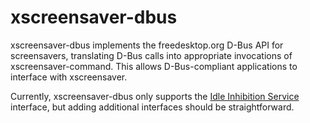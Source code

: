 # xscreensaver-dbus

xscreensaver-dbus implements the freedesktop.org D-Bus API for screensavers,
translating D-Bus calls into appropriate invocations of xscreensaver-command.
This allows D-Bus-compliant applications to interface with xscreensaver.

Currently, xscreensaver-dbus only supports the [Idle Inhibition
Service](https://people.freedesktop.org/~hadess/idle-inhibition-spec/)
interface, but adding additional interfaces should be straightforward.
